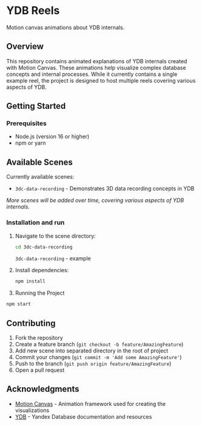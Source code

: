# YDB Reels

Motion canvas animations about YDB internals.

## Overview

This repository contains animated explanations of YDB internals created with Motion Canvas. These animations help visualize complex database concepts and internal processes. While it currently contains a single example reel, the project is designed to host multiple reels covering various aspects of YDB.

## Getting Started

### Prerequisites

- Node.js (version 16 or higher)
- npm or yarn

## Available Scenes

Currently available scenes:
- `3dc-data-recording` - Demonstrates 3D data recording concepts in YDB

*More scenes will be added over time, covering various aspects of YDB internals.*

### Installation and run

1. Navigate to the scene directory:
   ```bash
   cd 3dc-data-recording
   ```
   `3dc-data-recording` - example

2. Install dependencies:
   ```bash
   npm install
   ```

3. Running the Project
```bash
npm start
```

## Contributing

1. Fork the repository
2. Create a feature branch (`git checkout -b feature/AmazingFeature`)
3. Add new scene into separated directory in the root of project
4. Commit your changes (`git commit -m 'Add some AmazingFeature'`)
5. Push to the branch (`git push origin feature/AmazingFeature`)
6. Open a pull request

## Acknowledgments

- [Motion Canvas](https://motion-canvas.github.io/) - Animation framework used for creating the visualizations
- [YDB](https://ydb.tech/) - Yandex Database documentation and resources
